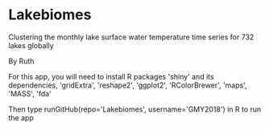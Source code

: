 # Lakebiomes
Clustering the monthly lake surface water temperature time series for 732 lakes globally

By Ruth

For this app, you will need to install R packages 'shiny' and its dependencies, 'gridExtra', 'reshape2', 'ggplot2', 'RColorBrewer', 'maps', 'MASS', 'fda'

Then type runGitHub(repo='Lakebiomes', username='GMY2018') in R to run the app
